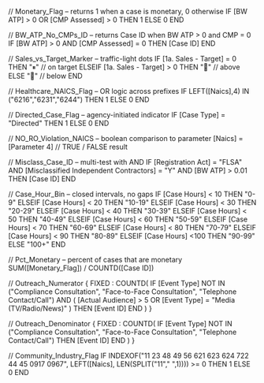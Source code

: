 // Monetary_Flag – returns 1 when a case is monetary, 0 otherwise
IF [BW ATP] > 0
   OR [CMP Assessed] > 0
THEN 1
ELSE 0
END


// BW_ATP_No_CMPs_ID – returns Case ID when BW ATP > 0 and CMP = 0
IF [BW ATP] > 0
   AND [CMP Assessed] = 0
THEN [Case ID]
END


// Sales_vs_Target_Marker – traffic-light dots
IF      [1a. Sales - Target] = 0 THEN "⏸"   // on target
ELSEIF  [1a. Sales - Target] > 0 THEN "🔵"   // above
ELSE                                   "🔴"   // below
END


// Healthcare_NAICS_Flag – OR logic across prefixes
IF LEFT([Naics],4) IN ("6216","6231","6244")
THEN 1
ELSE 0
END


// Directed_Case_Flag – agency-initiated indicator
IF [Case Type] = "Directed" THEN 1 ELSE 0 END


// NO_RO_Violation_NAICS – boolean comparison to parameter
[Naics] = [Parameter 4]          // TRUE / FALSE result


// Misclass_Case_ID – multi-test with AND
IF     [Registration Act] = "FLSA"
   AND [Misclassified Independent Contractors] = "Y"
   AND [BW ATP] > 0.01
THEN [Case ID]
END


// Case_Hour_Bin – closed intervals, no gaps
IF    [Case Hours] < 10  THEN "0-9"
ELSEIF [Case Hours] < 20 THEN "10-19"
ELSEIF [Case Hours] < 30 THEN "20-29"
ELSEIF [Case Hours] < 40 THEN "30-39"
ELSEIF [Case Hours] < 50 THEN "40-49"
ELSEIF [Case Hours] < 60 THEN "50-59"
ELSEIF [Case Hours] < 70 THEN "60-69"
ELSEIF [Case Hours] < 80 THEN "70-79"
ELSEIF [Case Hours] < 90 THEN "80-89"
ELSEIF [Case Hours] <100 THEN "90-99"
ELSE                          "100+"
END


// Pct_Monetary – percent of cases that are monetary
SUM([Monetary_Flag]) / COUNTD([Case ID])


// Outreach_Numerator
{ FIXED : COUNTD(
    IF  [Event Type] NOT IN ("Compliance Consultation",
                             "Face-to-Face Consultation",
                             "Telephone Contact/Call")
        AND ( [Actual Audience] > 5
              OR [Event Type] = "Media (TV/Radio/News)" )
    THEN [Event ID]
    END ) }


// Outreach_Denominator
{ FIXED : COUNTD(
    IF [Event Type] NOT IN ("Compliance Consultation",
                            "Face-to-Face Consultation",
                            "Telephone Contact/Call")
    THEN [Event ID]
    END ) }


// Community_Industry_Flag
IF INDEXOF("11 23 48 49 56 621 623 624 722 44 45 0917 0967",
           LEFT([Naics],
                LEN(SPLIT("11"," ",1)))) >= 0
THEN 1
ELSE 0
END